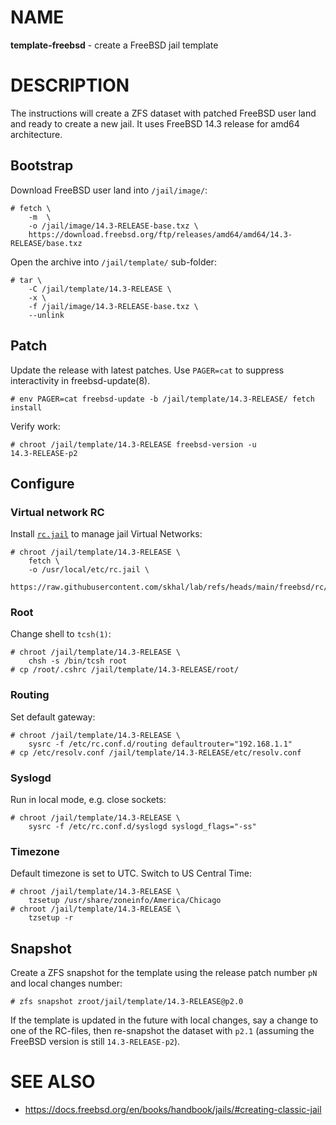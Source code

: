 # NAME

**template-freebsd** - create a FreeBSD jail template


# DESCRIPTION

The instructions will create a ZFS dataset with patched FreeBSD user land and
ready to create a new jail. It uses FreeBSD 14.3 release for amd64 architecture.

## Bootstrap

Download FreeBSD user land into `/jail/image/`:

```console
# fetch \
    -m  \
    -o /jail/image/14.3-RELEASE-base.txz \
    https://download.freebsd.org/ftp/releases/amd64/amd64/14.3-RELEASE/base.txz
```

Open the archive into `/jail/template/` sub-folder:

```console
# tar \
    -C /jail/template/14.3-RELEASE \
    -x \
    -f /jail/image/14.3-RELEASE-base.txz \
    --unlink
```

## Patch

Update the release with latest patches. Use `PAGER=cat` to suppress
interactivity in freebsd-update(8).

```console
# env PAGER=cat freebsd-update -b /jail/template/14.3-RELEASE/ fetch install
```

Verify work:

```console
# chroot /jail/template/14.3-RELEASE freebsd-version -u
14.3-RELEASE-p2
```

## Configure

### Virtual network RC

Install [`rc.jail`](https://github.com/skhal/lab/blob/main/freebsd/rc/rc.jail)
to manage jail Virtual Networks:

```console
# chroot /jail/template/14.3-RELEASE \
    fetch \
    -o /usr/local/etc/rc.jail \
    https://raw.githubusercontent.com/skhal/lab/refs/heads/main/freebsd/rc/rc.jail
```

### Root

Change shell to `tcsh(1)`:

```console
# chroot /jail/template/14.3-RELEASE \
    chsh -s /bin/tcsh root
# cp /root/.cshrc /jail/template/14.3-RELEASE/root/
```

### Routing

Set default gateway:

```console
# chroot /jail/template/14.3-RELEASE \
    sysrc -f /etc/rc.conf.d/routing defaultrouter="192.168.1.1"
# cp /etc/resolv.conf /jail/template/14.3-RELEASE/etc/resolv.conf
```

### Syslogd

Run in local mode, e.g. close sockets:

```console
# chroot /jail/template/14.3-RELEASE \
    sysrc -f /etc/rc.conf.d/syslogd syslogd_flags="-ss"
```

### Timezone

Default timezone is set to UTC. Switch to US Central Time:

```console
# chroot /jail/template/14.3-RELEASE \
    tzsetup /usr/share/zoneinfo/America/Chicago
# chroot /jail/template/14.3-RELEASE \
    tzsetup -r
```

## Snapshot

Create a ZFS snapshot for the template using the release patch number `pN` and
local changes number:

```console
# zfs snapshot zroot/jail/template/14.3-RELEASE@p2.0
```

If the template is updated in the future with local changes, say a change to
one of the RC-files, then re-snapshot the dataset with `p2.1` (assuming the
FreeBSD version is still `14.3-RELEASE-p2`).


# SEE ALSO

* https://docs.freebsd.org/en/books/handbook/jails/#creating-classic-jail

